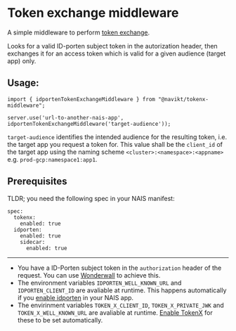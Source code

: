 # Token exchange middleware

A simple middleware to perform [token exchange](https://doc.nais.io/security/auth/tokenx/?h=tokenx). 

Looks for a valid ID-porten subject token in the autorization header, then exchanges it for an access token which is valid for a given audience (target app) only. 

## Usage: 
```
import { idportenTokenExchangeMiddleware } from "@navikt/tokenx-middleware";

server.use('url-to-another-nais-app', idportenTokenExchangeMiddleware('target-audience'));
```
`target-audience` identifies the intended audience for the resulting token, i.e. the target app you request a token for. This value shall be the `client_id` of the target app using the naming scheme `<cluster>:<namespace>:<appname>` e.g. `prod-gcp:namespace1:app1`.

## Prerequisites
TLDR; you need the following spec in your NAIS manifest: 
```
spec:
  tokenx:
    enabled: true
  idporten:
    enabled: true
    sidecar:
      enabled: true
```
--- 
- You have a ID-Porten subject token in the `authorization` header of the request. You can use [Wonderwall](https://doc.nais.io/appendix/wonderwall/?h=wonderwall) to achieve this. 
- The environment variables `IDPORTEN_WELL_KNOWN_URL` and `IDPORTEN_CLIENT_ID` are avaliable at runtime. This happens automatically if you [enable idporten](https://doc.nais.io/security/auth/idporten/?h=idporten#runtime-variables-credentials) in your NAIS app.
- The envirinment variables `TOKEN_X_CLIENT_ID`, `TOKEN_X_PRIVATE_JWK` and `TOKEN_X_WELL_KNOWN_URL` are avaliable at runtime. [Enable TokenX](https://doc.nais.io/security/auth/tokenx/?h=tokenx) for these to be set automatically. 

